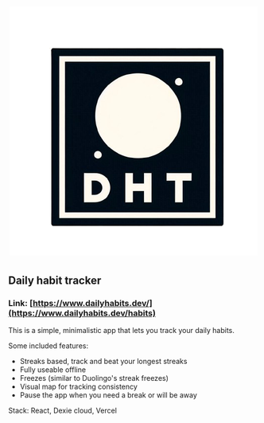 <h1 align="center"><img src="https://raw.githubusercontent.com/MuffinTheDragon/daily-habit-tracker/main/src/app/favicon.ico" /></h1>

## Daily habit tracker

### Link: [https://www.dailyhabits.dev/](https://www.dailyhabits.dev/habits)

This is a simple, minimalistic app that lets you track your daily habits.

Some included features:
- Streaks based, track and beat your longest streaks
- Fully useable offline
- Freezes (similar to Duolingo's streak freezes)
- Visual map for tracking consistency
- Pause the app when you need a break or will be away


Stack: React, Dexie cloud, Vercel
